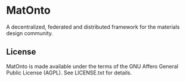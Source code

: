 # MatOnto

A decentralized, federated and distributed framework for the materials design community. 

## License

MatOnto is made available under the terms of the GNU Affero General Public License (AGPL).  See LICENSE.txt for details.